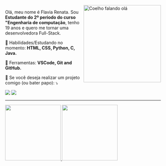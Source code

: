 <img src= "https://media.giphy.com/media/kBZ212yGzFaxgkSIKW/giphy.gif" min-width="300px" max-width="300px" width="250px" align="right" alt="Coelho falando olá">

<p align="left"> 
  Olá, meu nome é Flavia Renata. Sou <strong>Estudante do 2º periodo do curso "Engenharia de computação</strong>, tenho 19 anos e quero me tornar uma desenvolvedora Full-Stack.
</p>

<p align="left">
  🦄 Habilidades/Estudando no momento: <strong>HTML, CSS, Python, C, Java. </strong>
</p>

<p align="left">
  💼 Ferramentas: <strong>VSCode, Git and GitHub.</strong>
</p>

<p align="left">
  💌 Se você deseja realizar um projeto comigo (ou bater papo): ⤵️
</p>

<p align="left">
  <a href="https://www.instagram.com/v.flavinha/" alt="Instagram">
  <img src="https://img.shields.io/badge/-Instagram-DF0174?style=for-the-badge&logo=instagram&logoColor=white&link=https://www.instagram.com/v.flavinha/"/></a>
  
  <a href="https://www.linkedin.com/in/flavia-vieira-37564514a/"  target="_Blank"  alt="Linkedin">
  <img src="https://img.shields.io/badge/-Linkedin-0e76a8?style=for-the-badge&logo=Linkedin&logoColor=white&link=https://www.linkedin.com/in/flavia-vieira-37564514a" />
</p>  
<hr>

 <div>
  <a href="https://github.com/flaviapb">
  <img height="180em" src="https://github-readme-stats.vercel.app/api?username=flaviapb&show_icons=true&theme=dracula&include_all_commits=true&count_private=true"/>
  <img height="180em" src="https://github-readme-stats.vercel.app/api/top-langs/?username=flaviapb&layout=compact&langs_count=16&theme=dracula"/>
</div>
  
